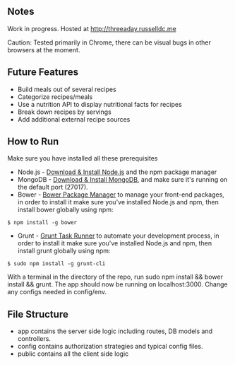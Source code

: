 ## Notes

Work in progress. Hosted at http://threeaday.russelldc.me

Caution: Tested primarily in Chrome, there can be visual bugs in other browsers at the moment.

## Future Features

* Build meals out of several recipes
* Categorize recipes/meals
* Use a nutrition API to display nutritional facts for recipes
* Break down recipes by servings
* Add additional external recipe sources

## How to Run

Make sure you have installed all these prerequisites
* Node.js - [Download & Install Node.js](http://www.nodejs.org/download/) and the npm package manager
* MongoDB - [Download & Install MongoDB](http://www.mongodb.org/downloads), and make sure it's running on the default port (27017).
* Bower -  [Bower Package Manager](http://bower.io/) to manage your front-end packages, in order to install it make sure you've installed Node.js and npm, then install bower globally using npm:

```
$ npm install -g bower
```

* Grunt - [Grunt Task Runner](http://gruntjs.com/) to automate your development process, in order to install it make sure you've installed Node.js and npm, then install grunt globally using npm:

```
$ sudo npm install -g grunt-cli
```

With a terminal in the directory of the repo, run sudo npm install && bower install && grunt. The app should now be running on localhost:3000. Change any configs needed in config/env.

## File Structure

* app contains the server side logic including routes, DB models and controllers.
* config contains authorization strategies and typical config files.
* public contains all the client side logic
